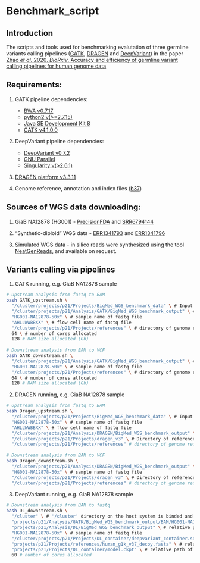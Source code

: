 # Benchmark_script

## Introduction

The scripts and tools used for benchmarking evalutation of three germline variants calling pipelines ([GATK](https://gatk.broadinstitute.org/hc/en-us), [DRAGEN](https://www.illumina.com/products/by-type/informatics-products/dragen-bio-it-platform.html) and [DeepVariant](https://github.com/google/deepvariant)) in the paper [Zhao *et al.* 2020. *BioRxiv*. Accuracy and efficiency of germline variant calling pipelines for human genome data](https://www.biorxiv.org/content/10.1101/2020.03.27.011767v1)

## Requirements:
  
1. GATK pipeline dependencies:
 
   * [BWA v0.7.17](https://github.com/lh3/bwa)
   * [python2 v(>=2.7.15)](https://www.python.org/downloads/)
   * [Java SE Development Kit 8](https://www.oracle.com/java/technologies/javase/javase-jdk8-downloads.html)
   * [GATK v4.1.0.0](https://gatk.broadinstitute.org/hc/en-us)

2. DeepVariant pipeline dependencies:

   * [DeepVariant v0.7.2](https://github.com/google/deepvariant)
   * [GNU Parallel](https://www.gnu.org/software/parallel/)
   * [Singularity v(>2.6.1)](https://github.com/hpcng/singularity)
   
3. [DRAGEN platform v3.3.11](https://emea.support.illumina.com/sequencing/sequencing_software/dragen-bio-it-platform/downloads.html) 

4. Genome reference, annotation and index files ([b37](https://gatk.broadinstitute.org/hc/en-us/articles/360035890811-Resource-bundle))

## Sources of WGS data downloading:

1. GiaB NA12878 (HG001) - [PrecisionFDA](https://precision.fda.gov/challenges/truth) and [SRR6794144](https://trace.ncbi.nlm.nih.gov/Traces/sra/?run=SRR6794144)

2. “Synthetic-diploid” WGS data - [ERR1341793](https://www.ebi.ac.uk/ena/browser/view/ERR1341793) and [ERR1341796](https://www.ebi.ac.uk/ena/browser/view/ERR1341796)

3. Simulated WGS data - in silico reads were synthesized using the tool [NeatGenReads](https://github.com/zstephens/neat-genreads), and available on request.

## Variants calling via pipelines

1. GATK running, e.g. GiaB NA12878 sample

```bash
# Upstream analysis from fastq to BAM
bash GATK_upstream.sh \
  "/cluster/projects/p21/Projects/BigMed_WGS_benchmark_data" \ # Input fastq directory
  "/cluster/projects/p21/Analysis/GATK/BigMed_WGS_benchmark_output" \ # Output directory (as input directory of downstream script)
  "HG001-NA12878-50x" \ # sample name of fastq file
  "AHLLWWBBXX" \ # flow cell name of fastq file
  "/cluster/projects/p21/Projects/references" \ # directory of genome reference, annotation and index files
  64 \ # number of cores allocated
  128 # RAM size allocated (Gb)
  
# Downstream analysis from BAM to VCF
bash GATK_downstream.sh \
  "/cluster/projects/p21/Analysis/GATK/BigMed_WGS_benchmark_output" \ # Input BAM directory (also as Output path)
  "HG001-NA12878-50x" \ # sample name of fastq file
  "/cluster/projects/p21/Projects/references" \ # directory of genome reference, annotation and index files
  64 \ # number of cores allocated
  128 # RAM size allocated (Gb)
```

2. DRAGEN running, e.g. GiaB NA12878 sample

```bash
# Upstream analysis from fastq to BAM
bash Dragen_upstream.sh \
  "/cluster/projects/p21/Projects/BigMed_WGS_benchmark_data" \ # Input fastq directory
  "HG001-NA12878-50x" \ # sample name of fastq file
  "AHLLWWBBXX" \ # flow cell name of fastq file
  "/cluster/projects/p21/Analysis/DRAGEN/BigMed_WGS_benchmark_output" \ # Output directory (as input directory of downstream script)
  "/cluster/projects/p21/Projects/dragen_v3" \ # Directory of reference hash table built for DRAGEN
  "/cluster/projects/p21/Projects/references" # directory of genome reference, annotation and index files
  
# Downstream analysis from BAM to VCF
bash Dragen_downstream.sh \
  "/cluster/projects/p21/Analysis/DRAGEN/BigMed_WGS_benchmark_output" \ # Input BAM directory (also as Output path)
  "HG001-NA12878-50x" \ # sample name of fastq file
  "/cluster/projects/p21/Projects/dragen_v3" \ # Directory of reference hash table built for DRAGEN
  "/cluster/projects/p21/Projects/references" # directory of genome reference, annotation and index files
```

3. DeepVariant running, e.g. GiaB NA12878 sample

```bash
# Downstream analysis from BAM to fastq
bash DL_downstream.sh \
  "/cluster" \ # '/cluster' directory on the host system is binded and mounted to the directory inside of container (users have to change it for their own host)
  "projects/p21/Analysis/GATK/BigMed_WGS_benchmark_output/BAM/HG001-NA12878-50x_final.bam" \ # relative path of input BAM file generated from GATK upstream
  "projects/p21/Analysis/DL/BigMed_WGS_benchmark_output" \ # relative path of output directory
  "HG001-NA12878-50x" \ # sample name of fastq file
  "/cluster/projects/p21/Projects/DL_container/deepvariant_container.sqsh" \ # full path of DeepVariant Singularity container image file
  "projects/p21/Projects/references/human_g1k_v37_decoy.fasta" \ # relative path of genome reference sequence
  "projects/p21/Projects/DL_container/model.ckpt" \ # relative path of deep learning model used by Deepvariant
  60 # number of cores allocated
```
